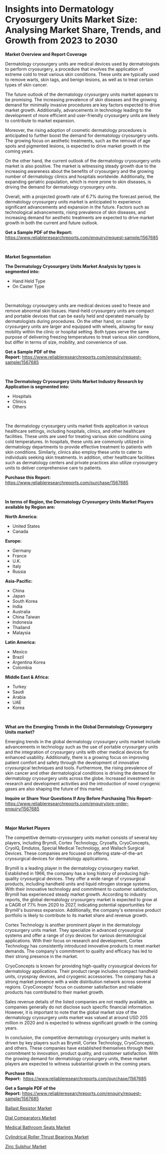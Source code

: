 <p><h1>Insights into Dermatology Cryosurgery Units Market Size: Analysing Market Share, Trends, and Growth from 2023 to 2030</h1></p><p><strong>Market Overview and Report Coverage</strong></p>
<p><p>Dermatology cryosurgery units are medical devices used by dermatologists to perform cryosurgery, a procedure that involves the application of extreme cold to treat various skin conditions. These units are typically used to remove warts, skin tags, and benign lesions, as well as to treat certain types of skin cancer.</p><p>The future outlook of the dermatology cryosurgery units market appears to be promising. The increasing prevalence of skin diseases and the growing demand for minimally invasive procedures are key factors expected to drive market growth. Additionally, advancements in technology leading to the development of more efficient and user-friendly cryosurgery units are likely to contribute to market expansion.</p><p>Moreover, the rising adoption of cosmetic dermatology procedures is anticipated to further boost the demand for dermatology cryosurgery units. The growing focus on aesthetic treatments, such as the removal of age spots and pigmented lesions, is expected to drive market growth in the coming years.</p><p>On the other hand, the current outlook of the dermatology cryosurgery units market is also positive. The market is witnessing steady growth due to the increasing awareness about the benefits of cryosurgery and the growing number of dermatology clinics and hospitals worldwide. Additionally, the expanding geriatric population, which is more prone to skin diseases, is driving the demand for dermatology cryosurgery units.</p><p>Overall, with a projected growth rate of 6.7% during the forecast period, the dermatology cryosurgery units market is anticipated to experience significant advancements and expansion in the future. Factors such as technological advancements, rising prevalence of skin diseases, and increasing demand for aesthetic treatments are expected to drive market growth in both the current and future outlook.</p></p>
<p><strong>Get a Sample PDF of the Report:</strong> <a href="https://www.reliableresearchreports.com/enquiry/request-sample/1567685">https://www.reliableresearchreports.com/enquiry/request-sample/1567685</a></p>
<p>&nbsp;</p>
<p><strong>Market Segmentation</strong></p>
<p><strong>The Dermatology Cryosurgery Units Market Analysis by types is segmented into:</strong></p>
<p><ul><li>Hand Held Type</li><li>On Caster Type</li></ul></p>
<p>&nbsp;</p>
<p><p>Dermatology cryosurgery units are medical devices used to freeze and remove abnormal skin tissues. Hand-held cryosurgery units are compact and portable devices that can be easily held and operated manually by dermatologists during procedures. On the other hand, on caster cryosurgery units are larger and equipped with wheels, allowing for easy mobility within the clinic or hospital setting. Both types serve the same purpose of delivering freezing temperatures to treat various skin conditions, but differ in terms of size, mobility, and convenience of use.</p></p>
<p><strong>Get a Sample PDF of the Report:</strong>&nbsp;<a href="https://www.reliableresearchreports.com/enquiry/request-sample/1567685">https://www.reliableresearchreports.com/enquiry/request-sample/1567685</a></p>
<p>&nbsp;</p>
<p><strong>The Dermatology Cryosurgery Units Market Industry Research by Application is segmented into:</strong></p>
<p><ul><li>Hospitals</li><li>Clinics</li><li>Others</li></ul></p>
<p>&nbsp;</p>
<p><p>The dermatology cryosurgery units market finds application in various healthcare settings, including hospitals, clinics, and other healthcare facilities. These units are used for treating various skin conditions using cold temperatures. In hospitals, these units are commonly utilized in dermatology departments to provide effective treatment to patients with skin conditions. Similarly, clinics also employ these units to cater to individuals seeking skin treatments. In addition, other healthcare facilities such as dermatology centers and private practices also utilize cryosurgery units to deliver comprehensive care to patients.</p></p>
<p><strong>Purchase this Report:</strong>&nbsp; <a href="https://www.reliableresearchreports.com/purchase/1567685">https://www.reliableresearchreports.com/purchase/1567685</a></p>
<p>&nbsp;</p>
<p><strong>In terms of Region, the Dermatology Cryosurgery Units Market Players available by Region are:</strong></p>
<p>
    <p> <strong> North America: </strong>
        <ul>
            <li>United States</li>
            <li>Canada</li>
        </ul>
        </p> 
    <p> <strong> Europe: </strong>
        <ul>
            <li>Germany</li>
            <li>France</li>
            <li>U.K.</li>
            <li>Italy</li>
            <li>Russia</li>
        </ul>
        </p> 
    <p> <strong> Asia-Pacific: </strong>
        <ul>
            <li>China</li>
            <li>Japan</li>
            <li>South Korea</li>
            <li>India</li>
            <li>Australia</li>
            <li>China Taiwan</li>
            <li>Indonesia</li>
            <li>Thailand</li>
            <li>Malaysia</li>
        </ul>
        </p> 
    <p> <strong> Latin America: </strong>
        <ul>
            <li>Mexico</li>
            <li>Brazil</li>
            <li>Argentina Korea</li>
            <li>Colombia</li>
        </ul>
        </p> 
    <p> <strong> Middle East & Africa: </strong>
        <ul>
            <li>Turkey</li>
            <li>Saudi</li>
            <li>Arabia</li>
            <li>UAE</li>
            <li>Korea</li>
        </ul>
    </p>
    </p>
<p>&nbsp;</p>
<p><strong>What are the Emerging Trends in the Global Dermatology Cryosurgery Units market?</strong></p>
<p><p>Emerging trends in the global dermatology cryosurgery units market include advancements in technology such as the use of portable cryosurgery units and the integration of cryosurgery units with other medical devices for enhanced usability. Additionally, there is a growing focus on improving patient comfort and safety through the development of innovative cryosurgical techniques and tools. Furthermore, the rising prevalence of skin cancer and other dermatological conditions is driving the demand for dermatology cryosurgery units across the globe. Increased investment in research and development activities and the introduction of novel cryogenic gases are also shaping the future of this market.</p></p>
<p><strong>Inquire or Share Your Questions If Any Before Purchasing This Report</strong>- <a href="https://www.reliableresearchreports.com/enquiry/pre-order-enquiry/1567685">https://www.reliableresearchreports.com/enquiry/pre-order-enquiry/1567685</a></p>
<p>&nbsp;</p>
<p><strong>Major Market Players</strong></p>
<p><p>The competitive dermato-cryosurgery units market consists of several key players, including Brymill, Cortex Technology, Cryoalfa, CryoConcepts, CryolQ, Emdutos, Special Medical Technology, and Wallach Surgical Devices. These companies are focused on offering state-of-the-art cryosurgical devices for dermatology applications.</p><p>Brymill is a leading player in the dermatology cryosurgery market. Established in 1966, the company has a long history of producing high-quality cryosurgical devices. They offer a wide range of cryosurgical products, including handheld units and liquid nitrogen storage systems. With their innovative technology and commitment to customer satisfaction, Brymill has experienced steady market growth. According to industry reports, the global dermatology cryosurgery market is expected to grow at a CAGR of 7.1% from 2020 to 2027, indicating potential opportunities for Brymill's business expansion. Additionally, the company's extensive product portfolio is likely to contribute to its market share and revenue growth.</p><p>Cortex Technology is another prominent player in the dermatology cryosurgery units market. They specialize in advanced cryosurgical systems and offer a range of cryo devices for various dermatological applications. With their focus on research and development, Cortex Technology has consistently introduced innovative products to meet market demands. The company's commitment to quality and efficacy has led to their strong presence in the market.</p><p>CryoConcepts is known for providing high-quality cryosurgical devices for dermatology applications. Their product range includes compact handheld units, cryospray devices, and cryogenic accessories. The company has a strong market presence with a wide distribution network across several regions. CryoConcepts' focus on customer satisfaction and reliable products has contributed to their market growth.</p><p>Sales revenue details of the listed companies are not readily available, as companies generally do not disclose such specific financial information. However, it is important to note that the global market size of the dermatology cryosurgery units market was valued at around USD 205 million in 2020 and is expected to witness significant growth in the coming years.</p><p>In conclusion, the competitive dermatology cryosurgery units market is driven by key players such as Brymill, Cortex Technology, CryoConcepts, and others. These companies have established themselves through their commitment to innovation, product quality, and customer satisfaction. With the growing demand for dermatology cryosurgery units, these market players are expected to witness substantial growth in the coming years.</p></p>
<p><strong>Purchase this Report:</strong>&nbsp;&nbsp;<a href="https://www.reliableresearchreports.com/purchase/1567685">https://www.reliableresearchreports.com/purchase/1567685</a></p>
<p></p>
<p><strong>Get a Sample PDF of the Report:</strong>&nbsp;<a href="https://www.reliableresearchreports.com/enquiry/request-sample/1567685">https://www.reliableresearchreports.com/enquiry/request-sample/1567685</a></p>
<p><p><a href="https://medium.com/@the.strong.zer0/ballast-resistor-market-current-market-share-cagr-growth-projection-and-forecast-till-2030-099f8dedaff8">Ballast Resistor Market</a></p><p><a href="https://www.linkedin.com/pulse/dial-comparators-market-share-amp-new-trends-analysis-report-q2jde/">Dial Comparators Market</a></p><p><a href="https://github.com/abbypearson7765/Market-Research-Report-List-1/blob/main/medical-bathroom-seats-market.md">Medical Bathroom Seats Market</a></p><p><a href="https://www.linkedin.com/pulse/cylindrical-roller-thrust-bearings-market-insights-players-gw0we/">Cylindrical Roller Thrust Bearings Market</a></p><p><a href="https://medium.com/@hotspotelectronicsstore/zinc-sulphur-market-the-key-to-successful-business-strategy-forecast-till-2030-ecaa18648acb">Zinc Sulphur Market</a></p></p>